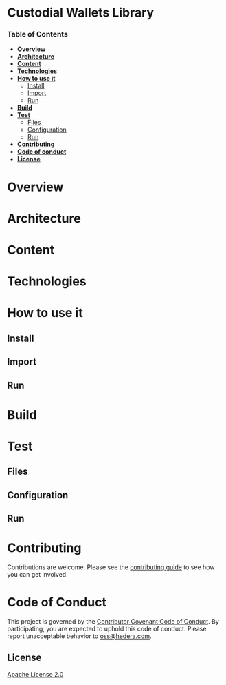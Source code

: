 # Custodial Wallets Library

### Table of Contents

-   **[Overview](#overview)**<br>
-   **[Architecture](#architecture)**<br>
-   **[Content](#content)**<br>
-   **[Technologies](#technologies)**<br>
-   **[How to use it](#how-to-use-it)**<br>
    -   [Install](#install)<br>
    -   [Import](#import)<br>
    -   [Run](#run)<br>
-   **[Build](#build)**<br>
-   **[Test](#test)**<br>
    -   [Files](#files)<br>
    -   [Configuration](#configuration)<br>
    -   [Run](#run)<br>
-   **[Contributing](#contributing)**<br>
-   **[Code of conduct](#code-of-conduct)**<br>
-   **[License](#license)**<br>


# Overview

# Architecture

# Content

# Technologies

# How to use it

## Install

## Import

## Run

# Build

# Test

## Files

## Configuration

## Run

# Contributing

Contributions are welcome. Please see the
[contributing guide](https://github.com/hashgraph/.github/blob/main/CONTRIBUTING.md)
to see how you can get involved.

# Code of Conduct

This project is governed by the
[Contributor Covenant Code of Conduct](https://github.com/hashgraph/.github/blob/main/CODE_OF_CONDUCT.md). By
participating, you are expected to uphold this code of conduct. Please report unacceptable behavior
to [oss@hedera.com](mailto:oss@hedera.com).

## License

[Apache License 2.0](LICENSE)
